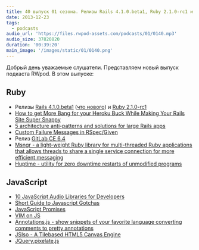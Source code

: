 ```yaml
---
title: 40 выпуск 01 сезона. Релизы Rails 4.1.0.beta1, Ruby 2.1.0-rc1 и GitLab CE 6.4, VIM on JS, JSIso и прочее
date: 2013-12-23
tags:
  - podcasts
audio_url: 'https://files.rwpod-assets.com/podcasts/01/0140.mp3'
audio_size: 37820820
duration: '00:39:20'
main_image: '/images/static/01/0140.png'
---
```


Добрый день уважаемые слушатели. Представляем новый выпуск подкаста RWpod. В этом выпуске:

## Ruby

- Релизы [Rails 4.1.0.beta1](http://weblog.rubyonrails.org/2013/12/18/Rails-4-1-beta1/) ([что нового](http://coherence.io/blog/2013/12/17/whats-new-in-rails-4-1.html)) и [Ruby 2.1.0-rc1](http://www.ruby-lang.org/en/news/2013/12/20/ruby-2-1-0-rc1-is-released/)
- [How to get More Bang for your Heroku Buck While Making Your Rails Site Super Snappy](http://www.stormconsultancy.co.uk/blog/development/how-to-get-more-bang-for-your-heroku-buck-while-making-your-rails-site-super-snappy-redux/)
- [5 architecture anti-patterns and solutions for large Rails apps](http://devblog.reverb.com/post/70344683203/5-architecture-anti-patterns-and-solutions-for-large)
- [Custom Failure Messages in RSpec/Given](http://www.neo.com/2013/12/20/custom-failure-messages-in-rspec-given)
- Релиз [GitLab CE 6.4](http://blog.gitlab.org/gitlab-ce-6-dot-4-released/)
- [Msngr - a light-weight Ruby library for multi-threaded Ruby applications that allows threads to share a single service connection for more efficient messaging](http://meskyanichi.github.io/msngr/)
- [Huptime - utility for zero downtime restarts of unmodified programs](https://github.com/amscanne/huptime)

## JavaScript

- [10 JavaScript Audio Libraries for Developers](http://codegeekz.com/10-javascript-audio-libraries-for-developers/)
- [Short Guide to Javascript Gotchas](http://blog.codacy.com/short-guide-js-gotchas/)
- [JavaScript Promises](http://www.html5rocks.com/en/tutorials/es6/promises/)
- [VIM on JS](http://coolwanglu.github.io/vim.js/web/vim.html)
- [Annotations.js - show snippets of your favorite language converting comments to pretty annotations](http://dacap.github.io/annotations.js/)
- [JSIso - A Tilebased HTML5 Canvas Engine](http://jsiso.com/)
- [JQuery.pixelate.js](https://rawgithub.com/jmduke/jquery.pixelate.js/master/test.html)
